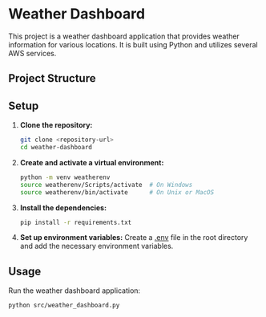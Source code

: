 # Weather Dashboard

This project is a weather dashboard application that provides weather information for various locations. It is built using Python and utilizes several AWS services.

## Project Structure
## Setup

1. **Clone the repository:**
    ```sh
    git clone <repository-url>
    cd weather-dashboard
    ```

2. **Create and activate a virtual environment:**
    ```sh
    python -m venv weatherenv
    source weatherenv/Scripts/activate  # On Windows
    source weatherenv/bin/activate      # On Unix or MacOS
    ```

3. **Install the dependencies:**
    ```sh
    pip install -r requirements.txt
    ```

4. **Set up environment variables:**
    Create a [.env](http://_vscodecontentref_/2) file in the root directory and add the necessary environment variables.

## Usage

Run the weather dashboard application:
```sh
python src/weather_dashboard.py
```